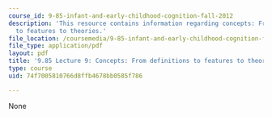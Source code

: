 ```yaml
---
course_id: 9-85-infant-and-early-childhood-cognition-fall-2012
description: 'This resource contains information regarding concepts: From definitions
  to features to theories.'
file_location: /coursemedia/9-85-infant-and-early-childhood-cognition-fall-2012/74f7005810766d8ffb4678bb0585f786_MIT9_85F12_lec9_concepts.pdf
file_type: application/pdf
layout: pdf
title: '9.85 Lecture 9: Concepts: From definitions to features to theories'
type: course
uid: 74f7005810766d8ffb4678bb0585f786

---
```

None